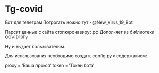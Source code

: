# Tg-covid

Бот для телеграм 
Потрогать можно тут - @New_Virus_19_Bot

Парсит данные с сайта стопкоронавирус.рф
Дополняет из библиотеки COVID19Py

Ну и выдает пользователям.

Для использования необходимо создать config.py с содержанием:

proxy = 'Ваша прокся'
token = 'Токен бота'
